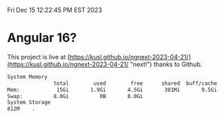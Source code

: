Fri Dec 15 12:22:45 PM EST 2023

# Angular 16?


This project is live at [https://kusl.github.io/ngnext-2023-04-21/](https://kusl.github.io/ngnext-2023-04-21/ "next!") thanks to Github.

```bash
System Memory
               total        used        free      shared  buff/cache   available
Mem:            15Gi       1.9Gi       4.5Gi       301Mi       9.5Gi        13Gi
Swap:          8.0Gi          0B       8.0Gi
System Storage
812M	.
```
```bash
